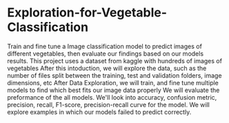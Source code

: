 # Exploration-for-Vegetable-Classification
Train and fine tune a Image classification model to predict images of different vegetables, then evaluate our findings based on our models results.
This project uses a dataset from kaggle with hundreds of images of vegetables
After this intoduction, we will explore the data, such as the number of files split between the training, test and validation folders, image dimensions, etc
After Data Exploration, we will train, and fine tune multiple models to find which best fits our image data properly
We will evaluate the preformance of the all models. We'll look into accuracy, confusion metric, precision, recall, F1-score, precision-recall curve for the model.
We will explore examples in which our models failed to predict correctly.
